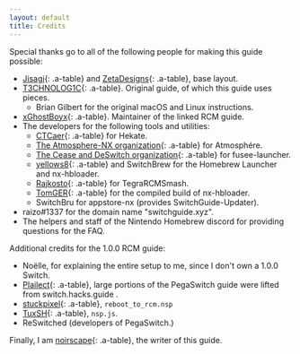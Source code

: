 ```yaml
---
layout: default
title: Credits
---
```


Special thanks go to all of the following people for making this guide possible:

- [Jisagi](https://github.com/jisagi){: .a-table} and [ZetaDesigns](https://github.com/ZetaDesigns){: .a-table}, base layout.
- [T3CHNOLOG1C](https://github.com/T3CHNOLOG1C){: .a-table}. Original guide, of which this guide uses pieces.
  - Brian Gilbert for the original macOS and Linux instructions.
- [xGhostBoyx](https://github.com/xGhostBoyx){: .a-table}. Maintainer of the linked RCM guide.
- The developers for the following tools and utilities:
  - [CTCaer](https://github.com/ctcaer){: .a-table} for Hekate.
  - [The Atmosphere-NX organization](https://github.com/Atmosphere-NX){: .a-table} for Atmosphére.
  - [The Cease and DeSwitch organization](https://github.com/Cease-and-DeSwitch){: .a-table} for fusee-launcher.
  - [yellows8](https://github.com/yellows8){: .a-table} and SwitchBrew for the Homebrew Launcher and nx-hbloader.
  - [Rajkosto](https://github.com/rajkosto){: .a-table} for TegraRCMSmash.
  - [TomGER](https://github.com/tumGER){: .a-table} for the compiled build of nx-hbloader.
  - SwitchBru for appstore-nx (provides SwitchGuide-Updater).
- raizo#1337 for the domain name "switchguide.xyz".
- The helpers and staff of the Nintendo Homebrew discord for providing questions for the FAQ.

Additional credits for the 1.0.0 RCM guide:

- Noëlle, for explaining the entire setup to me, since I don't own a 1.0.0 Switch.
- [Plailect](https://github.com/plailect){: .a-table}, large portions of the PegaSwitch guide were lifted from switch.hacks.guide .
- [stuckpixel](https://github.com/pixel-stuck){: .a-table}, `reboot_to_rcm.nsp`
- [TuxSH](https://github.com/tuxsh){: .a-table}, `nsp.js`.
- ReSwitched (developers of PegaSwitch.)

Finally, I am [noirscape](https://github.com/noirscape){: .a-table}, the writer of this guide.